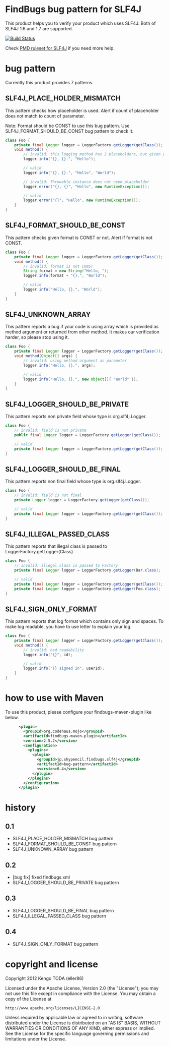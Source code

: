 # FindBugs bug pattern for SLF4J
This product helps you to verify your product which uses SLF4J. Both of SLF4J 1.6 and 1.7 are supported.

[![Build Status](https://secure.travis-ci.org/eller86/findbugs-slf4j.png)](http://travis-ci.org/eller86/findbugs-slf4j)

Check [PMD ruleset for SLF4J](https://github.com/eller86/ruleset-for-SLF4J) if you need more help.

# bug pattern

Currently this product provides 7 patterns.

## SLF4J_PLACE_HOLDER_MISMATCH

This pattern checks how placeholder is used.
Alert if count of placeholder does not match to count of parameter.

  Note:
  Format should be CONST to use this bug pattern. Use SLF4J_FORMAT_SHOULD_BE_CONST bug pattern to check it.

```java
class Foo {
    private final Logger logger = LoggerFactory.getLogger(getClass());
    void method() {
        // invalid: this logging method has 2 placeholders, but given parameter is only 1.
        logger.info("{}, {}.", "Hello");

        // valid
        logger.info("{}, {}.", "Hello", "World");

        // invalid: Throwable instance does not need placeholder
        logger.error("{}, {}", "Hello", new RuntimeException());

        // valid
        logger.error("{}", "Hello", new RuntimeException());
    }
}
```

## SLF4J_FORMAT_SHOULD_BE_CONST

This pattern checks given format is CONST or not.
Alert if format is not CONST.

```java
class Foo {
    private final Logger logger = LoggerFactory.getLogger(getClass());
    void method() {
        // invalid: format is not CONST
        String format = new String("Hello, ");
        logger.info(format + "{}.", "World");

        // valid
        logger.info("Hello, {}.", "World");
    }
}
```

## SLF4J_UNKNOWN_ARRAY

This pattern reports a bug if your code is using array which is provided as method argument or returned from other method.
It makes our verification harder, so please stop using it.

```java
class Foo {
    private final Logger logger = LoggerFactory.getLogger(getClass());
    void method(Object[] args) {
        // invalid: using method argument as parameter
        logger.info("Hello, {}.", args);

        // valid
        logger.info("Hello, {}.", new Object[]{ "World" });
    }
}
```

## SLF4J_LOGGER_SHOULD_BE_PRIVATE

This pattern reports non private field whose type is org.slf4j.Logger.

```java
class Foo {
    // invalid: field is not private
    public final Logger logger = LoggerFactory.getLogger(getClass());

    // valid
    private final Logger logger = LoggerFactory.getLogger(getClass());
}
```

## SLF4J_LOGGER_SHOULD_BE_FINAL

This pattern reports non final field whose type is org.slf4j.Logger.

```java
class Foo {
    // invalid: field is not final
    private Logger logger = LoggerFactory.getLogger(getClass());

    // valid
    private final Logger logger = LoggerFactory.getLogger(getClass());
}
```

## SLF4J_ILLEGAL_PASSED_CLASS

This pattern reports that illegal class is passed to LoggerFactory.getLogger(Class)

```java
class Foo {
    // invalid: illegal class is passed to Factory
    private final Logger logger = LoggerFactory.getLogger(Bar.class);

    // valid
    private final Logger logger = LoggerFactory.getLogger(getClass());
    private final Logger logger = LoggerFactory.getLogger(Foo.class);
}
```

## SLF4J_SIGN_ONLY_FORMAT

This pattern reports that log format which contains only sign and spaces.
To make log readable, you have to use letter to explain your log.

```java
class Foo {
    private final Logger logger = LoggerFactory.getLogger(getClass());
    void method() {
        // invalid: bad readability
        logger.info("{}", id);

        // valid
        logger.info("{} signed in", userId);
    }
}
```

# how to use with Maven

To use this product, please configure your findbugs-maven-plugin like below.

```xml
      <plugin>
        <groupId>org.codehaus.mojo</groupId>
        <artifactId>findbugs-maven-plugin</artifactId>
        <version>2.5.2</version>
        <configuration>
          <plugins>
            <plugin>
              <groupId>jp.skypencil.findbugs.slf4j</groupId>
              <artifactId>bug-pattern</artifactId>
              <version>0.4</version>
            </plugin>
          </plugins>
        </configuration>
      </plugin>
```


# history

## 0.1

- SLF4J_PLACE_HOLDER_MISMATCH bug pattern
- SLF4J_FORMAT_SHOULD_BE_CONST bug pattern
- SLF4J_UNKNOWN_ARRAY bug pattern

## 0.2

- [bug fix] fixed findbugs.xml
- SLF4J_LOGGER_SHOULD_BE_PRIVATE bug pattern

## 0.3

- SLF4J_LOGGER_SHOULD_BE_FINAL bug pattern
- SLF4J_ILLEGAL_PASSED_CLASS bug pattern

## 0.4

- SLF4J_SIGN_ONLY_FORMAT bug pattern


# copyright and license
Copyright 2012 Kengo TODA (eller86)

Licensed under the Apache License, Version 2.0 (the "License");
you may not use this file except in compliance with the License.
You may obtain a copy of the License at

    http://www.apache.org/licenses/LICENSE-2.0

Unless required by applicable law or agreed to in writing, software
distributed under the License is distributed on an "AS IS" BASIS,
WITHOUT WARRANTIES OR CONDITIONS OF ANY KIND, either express or implied.
See the License for the specific language governing permissions and
limitations under the License.
